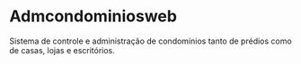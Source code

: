 Admcondominiosweb
=================
Sistema de controle e administração de condomínios tanto de prédios como de casas, lojas e escritórios.
